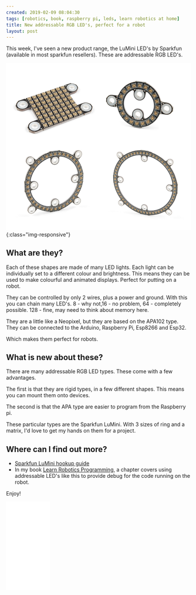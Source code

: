 ```yaml
---
created: 2019-02-09 08:04:30
tags: [robotics, book, raspberry pi, leds, learn robotics at home]
title: New addressable RGB LED's, perfect for a robot
layout: post
---
```

This week, I've seen a new product range, the LuMini LED's by Sparkfun (available in most sparkfun resellers). These are addressable RGB LED's.

![Sparkfun Lumenati](/galleries/2019-02-09-sparkfun-lumini/sparkfun-lumini.png){:class="img-responsive"}

## What are they?

Each of these shapes are made of many LED lights. Each light can be individually set to a different colour and brightness. This means they can be used to make colourful and animated displays. Perfect for putting on a robot.

They can be controlled by only 2 wires, plus a power and ground. With this you can chain many LED's. 8 - why not,16 - no problem, 64 - completely possible. 128 - fine, may need to think about memory here.

They are a little like a Neopixel, but they are based on the APA102 type. They can be connected to the Arduino, Raspberry Pi, Esp8266 and Esp32.

Which makes them perfect for robots.

## What is new about these?

There are many addressable RGB LED types. These come with a few advantages.

The first is that they are rigid types, in a few different shapes. This means you can mount them onto devices.

The second is that the APA type are easier to program from the Raspberry pi.

These particular types are the Sparkfun LuMini. With 3 sizes of ring and a matrix, I'd love to get my hands on them for a project.

## Where can I find out more?

* [Sparkfun LuMini hookup guide](https://learn.sparkfun.com/tutorials/lumini-ring-hookup-guide/all)
* In my book [Learn Robotics Programming](https://www.packtpub.com/hardware-and-creative/learn-robotics-programming), a chapter covers using addressable LED's like this to provide debug for the code running on the robot.

Enjoy!

<iframe style="width:120px;height:240px;" marginwidth="0" marginheight="0" scrolling="no" frameborder="0" src="//ws-eu.amazon-adsystem.com/widgets/q?ServiceVersion=20070822&OneJS=1&Operation=GetAdHtml&MarketPlace=GB&source=ss&ref=as_ss_li_til&ad_type=product_link&tracking_id=orionrobots-21&language=en_GB&marketplace=amazon&region=GB&placement=B00KLBTT1E&asins=B00KLBTT1E&linkId=a3c6e229219c0496ef3238dcaad4c0a3&show_border=true&link_opens_in_new_window=true"></iframe>
